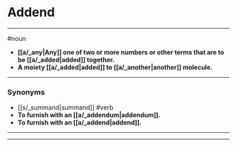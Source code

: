 # Addend
---
#noun
- **[[a/_any|Any]] one of two or more numbers or other terms that are to be [[a/_added|added]] together.**
- **A moiety [[a/_added|added]] to [[a/_another|another]] molecule.**
---
### Synonyms
- [[s/_summand|summand]]
#verb
- **To furnish with an [[a/_addendum|addendum]].**
- **To furnish with an [[a/_addend|addend]].**
---
---
